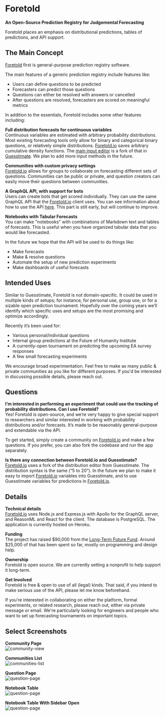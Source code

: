 # Foretold
**An Open-Source Prediction Registry for Judgemental Forecasting**

Foretold places an emphasis on distributional predictions, tables of predictions, and API support.

## The Main Concept

[Foretold](https://www.foretold.io/login) first is general-purpose prediction registry software.

The main features of a generic prediction registry include features like:

- Users can define questions to be predicted
- Forecasters can predict those questions
- Questions can either be resolved with answers or cancelled
- After questions are resolved, forecasters are scored on meaningful metrics

In addition to the essentials, Foretold includes some other features including:

**Full distribution forecasts for continuous variables**  
Continuous variables are estimated with arbitrary probability distributions. Most existing forecasting tools only allow for binary and categorical binary questions, or relatively simple distributions. [Foretold.io](https://www.foretold.io/login) saves arbitrary cumulative density functions. The [main input editor](https://observablehq.com/@oagr/foretold-inputs) is a fork of that in [Guesstimate](https://www.getguesstimate.com/). We plan to add more input methods in the future. 

**Communities with custom privacy settings**    
[Foretold.io](https://www.foretold.io/login) allows for groups to collaborate on forecasting different sets of questions. Communities can be public or private, and question creators can easily move their questions between communities. 

**A GraphQL API, with support for bots**    
Users can create bots that get scored individually. They can use the same GraphQL API that the [Foretold.io](https://www.foretold.io/login) client uses. You can see information about how to use the API [here](https://observablehq.com/@jjj/bot-tips). This part is still early, but will continue to improve.

**Notebooks with Tabular Forecasts**  
You can make "notebooks" with combinations of Markdown text and tables of forecasts. This is useful when you have organized tabular data that you would like forecasted.

In the future we hope that the API will be used to do things like:

- Make forecasts
- Make & resolve questions
- Automate the setup of new prediction experiments
- Make dashboards of useful forecasts

## Intended Uses  

Similar to Guesstimate, Foretold is not domain-specific. It could be used in multiple kinds of setups; for instance, for personal use, group use, or for a sizable open prediction tournament. Hopefully over the coming years we’ll identify which specific uses and setups are the most promising and optimize accordingly.

Recently it’s been used for:  

- Various personal/individual questions
- Internal group predictions at the Future of Humanity Institute
- A currently-open tournament on predicting the upcoming EA survey responses
- A few small forecasting experiments

We encourage broad experimentation. Feel free to make as many public & private communities as you like for different purposes. If you'd be interested in discussing possible details, please reach out.

## Questions

**I’m interested in performing an experiment that could use the tracking of probability distributions. Can I use Foretold?**  
Yes! Foretold is open-source, and we’re very happy to give special support to researchers and similar interested in working with probability distributions and/or forecasts. It’s made to be reasonably general-purpose and extendable via the API.

To get started, simply create a community on [Foretold.io](https://www.foretold.io/login) and make a few questions. If you prefer, you can also fork the codebase and run the app separately.

**Is there any connection between Foretold.io and Guesstimate?**  
[Foretold.io](https://www.foretold.io/login) uses a fork of the distribution editor from Guesstimate. The distribution syntax is the same (“5 to 20”). In the future we plan to make it easy to import [Foretold.io](https://www.foretold.io/login) variables into Guesstimate, and to use Guesstimate variables for predictions in [Foretold.io](https://www.foretold.io/login).

## Details

**Technical details**  
[Foretold.io](https://www.foretold.io/login) uses Node.js and Express.js with Apollo for the GraphQL server, and ReasonML and React for the client. The database is PostgreSQL. The application is currently hosted on Heroku.

**Funding**  
The project has raised $90,000 from the [Long-Term Future Fund](https://app.effectivealtruism.org/funds/far-future). Around $25,000 of that has been spent so far, mostly on programming and design help. 

**Ownership**  
Foretold is open source. We are currently setting a nonprofit to help support it long-term.

**Get Involved**  
Foretold is free & open to use of all (legal) kinds. That said, if you intend to make serious use of the API, please let me know beforehand.

If you’re interested in collaborating on either the platform, formal experiments, or related research, please reach out, either via private message or email. We're particularly looking for engineers and people who want to set up forecasting tournaments on important topics.

## Select Screenshots  

**Community Page**  
![community-view](https://raw.githubusercontent.com/foretold-app/foretold/master/docs/images/screenshot-community-page.png)

**Communities List**  
![communities-list](https://raw.githubusercontent.com/foretold-app/foretold/master/docs/images/screenshot-communities.png)

**Question Page**  
![question-page](https://raw.githubusercontent.com/foretold-app/foretold/master/docs/images/screenshot-question-page.png)

**Notebook Table**  
![question-page](https://raw.githubusercontent.com/foretold-app/foretold/master/docs/images/screenshot-table.png)

**Notebook Table With Sidebar Open**  
![question-page](https://raw.githubusercontent.com/foretold-app/foretold/master/docs/images/screenshot-table-with-sidebar.png)


